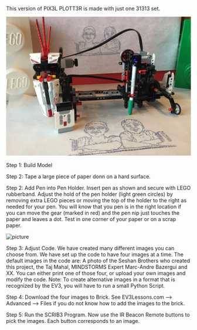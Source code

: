 
This version of PIX3L PLOTT3R is made with just one 31313 set.

![picture](PIX3LPLOTT3R/SCRIB3.JPG)

Step 1: Build Model

Step 2: Tape a large piece of paper donn on a hard surface.

Step 2: Add Pen into Pen Holder. Insert pen as shown and secure with LEGO rubberband. Adjust the hold of the pen holder (light green circles) by removing extra LEGO pieces or moving the top of the holder to the right as needed for your pen. You will know that you pen is in the right location if you can move the gear (marked in red) and the pen nip just touches the paper and leaves a dot. Test in one corner of your paper or on a scrap paper.

![picture](SCRIB3/PenHolder.JPG)

Step 3: Adjust Code. We have created many different images you can choose from. We have set up the code to have four images at a time. The default images in the code are: A photo of the Seshan Brothers who created this project, the Taj Mahal, MINDSTORMS Expert Marc-Andre Bazergui and XX.  You can either print one of those four, or upload your own images and modify the code.  Note: To create alternative images in a format that is recognized by the EV3, you will have to run a small Python Script.

Step 4: Download the four images to Brick. See EV3Lessons.com --> Advanced --> Files if you do not know how to add the images to the brick.

Step 5: Run the SCRIB3 Program. Now use the IR Beacon Remote buttons to pick the images. Each button corresponds to an image.
